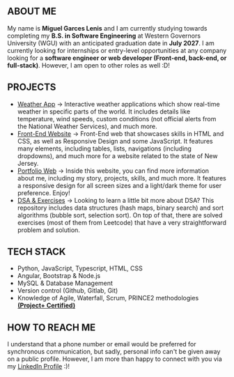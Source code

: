 ## ABOUT ME
My name is **Miguel Garces Lenis** and I am currently studying towards completing my **B.S. in Software Engineering** at Western Governors University (WGU) with an anticipated graduation date in **July 2027**.
I am currently looking for internships or entry-level opportunities at any company looking for a **software engineer or web developer (Front-end, back-end, or full-stack)**. However, I am open to other roles as well :D!

## PROJECTS
- [Weather App](https://github.com/destrutoyt/Weather_App) -> Interactive weather applications which show real-time weather in specific parts of the world. It includes details like temperature, wind speeds, custom conditions (not official alerts from the National Weather Services), and much more.
- [Front-End Website](https://github.com/destrutoyt/Front-End-Project) -> Front-End web that showcases skills in HTML and CSS, as well as Responsive Design and some JavaScript. It features many elements, including tables, lists, navigations (including dropdowns), and much more for a website related to the state of New Jersey.
- [Portfolio Web](https://destrutoyt.github.io/Website---Portfolio/) -> Inside this website, you can find more information about me, including my story, projects, skills, and much more. It features a responsive design for all screen sizes and a light/dark theme for user preference. Enjoy!
- [DSA & Exercises](https://github.com/destrutoyt/DSA---Exercises) -> Looking to learn a little bit more about DSA? This repository includes data structures (hash maps, binary search) and sort algorithms (bubble sort, selection sort). On top of that, there are solved exercises (most of them from Leetcode) that have a very straightforward problem and solution.

## TECH STACK
- Python, JavaScript, Typescript, HTML, CSS
- Angular, Bootstrap & Node.js
- MySQL & Database Management
- Version control (Github, Gitlab, Git)
- Knowledge of Agile, Waterfall, Scrum, PRINCE2 methodologies **[(Project+ Certified)](https://www.credly.com/badges/922e12ff-b235-422b-9097-17107f79563e/public_url)**

## HOW TO REACH ME
I understand that a phone number or email would be preferred for synchronous communication, but sadly, personal info can't be given away on a public profile. However, I am more than happy to connect with you via my [LinkedIn Profile](https://www.linkedin.com/in/miguelgarcesl/) :)!



<!--
**destrutoyt/destrutoyt** is a ✨ _special_ ✨ repository because its `README.md` (this file) appears on your GitHub profile.

Here are some ideas to get you started:
[here](myLib/README.md)
- 🔭 I’m currently working on ...
- 🌱 I’m currently learning ...
- 👯 I’m looking to collaborate on ...
- 🤔 I’m looking for help with ...
- 💬 Ask me about ...
- 📫 How to reach me: ...
- 😄 Pronouns: ...
- ⚡ Fun fact: ...
-->
